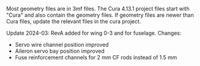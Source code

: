 Most geometry files are in 3mf files. The Cura 4.13.1 project files start with "Cura" and also contain the geometry files. If geometry files are newer than Cura files, update the relevant files in the cura project.

Update 2024-03: RevA added for wing 0-3 and for fuselage. Changes:
- Servo wire channel position improved
- Aileron servo bay position improved
- Fuse reinforcement channels for 2 mm CF rods instead of 1.5 mm
